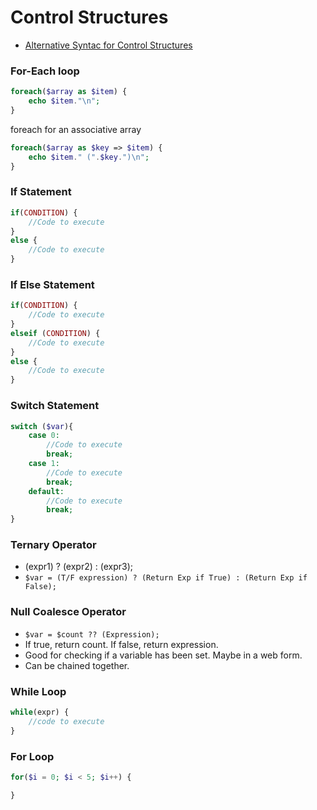 # Control Structures

- [Alternative Syntac for Control Structures](http://php.net/manual/en/control-structures.alternative-syntax.php)

### For-Each loop

```php
foreach($array as $item) {
    echo $item."\n";
}
```

foreach for an associative array

```php
foreach($array as $key => $item) {
    echo $item." (".$key.")\n";
}
```

### If Statement

```php
if(CONDITION) {
    //Code to execute
}
else {
    //Code to execute 
}
```

### If Else Statement

```php
if(CONDITION) {
    //Code to execute
}
elseif (CONDITION) {
    //Code to execute
}
else {
    //Code to execute 
}
```

### Switch Statement

```php
switch ($var){
    case 0:
        //Code to execute
        break;
    case 1:
        //Code to execute 
        break;
    default:
        //Code to execute
        break;  
}
```

### Ternary Operator

- (expr1) ? (expr2) : (expr3);
- `$var = (T/F expression) ? (Return Exp if True) : (Return Exp if False);`

### Null Coalesce Operator

- `$var = $count ?? (Expression);`
- If true, return count. If false, return expression. 
- Good for checking if a variable has been set. Maybe in a web form. 
- Can be chained together.

### While Loop

```php
while(expr) {
    //code to execute
}
```

### For Loop

```php
for($i = 0; $i < 5; $i++) {

}
```

